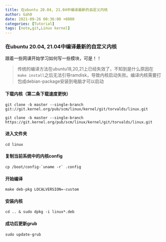 ```yaml
---
title: 在ubuntu 20.04, 21.04中编译最新的自定义内核
author: Gah0
date: 2021-09-26 00:36:00 +0800
categories: [Tutorial]
tags: [note,git,Linux kernel]
---
```


### 在ubuntu 20.04, 21.04中编译最新的自定义内核

跟着一些网课开始学习如何写一些模块，可是！！

> 传统的编译方法在ubuntu18,20,21上已经失效了，不知到是什么原因在`make install`之后无法引导ramdisk，导致内核启动失败。编译内核需要打包成debian-package安装到电脑才可以启动


#### 下载内核（第二条下载速度更快）

```
git clone -b master --single-branch git://git.kernel.org/pub/scm/linux/kernel/git/torvalds/linux.git
```

```
git clone -b master --single-branch  https://git.kernel.org/pub/scm/linux/kernel/git/torvalds/linux.git
```

#### 进入文件夹

```
cd linux
```

#### 复制当前系统中的内核config

```
cp /boot/config-`uname -r` .config
```

#### 开始编译

```
make deb-pkg LOCALVERSION=-custom
```

#### 安装内核

```
cd .. & sudo dpkg -i linux*.deb
```

#### 成功后更新grub

```
sudo update-grub
```

